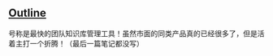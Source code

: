 ## [Outline](https://github.com/outline/outline)

号称是最快的团队知识库管理工具！虽然市面的同类产品真的已经很多了，但是活着主打一个折腾！（最后一篇笔记都没写）
